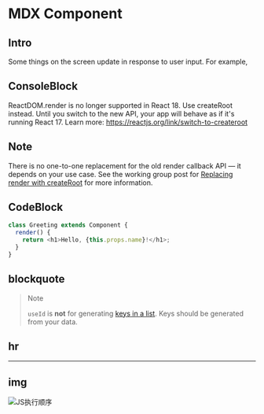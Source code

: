 
# MDX Component


## Intro

<Intro>

Some things on the screen update in response to user input. For example,

</Intro>

## ConsoleBlock

<ConsoleBlock level="error">

ReactDOM.render is no longer supported in React 18. Use createRoot instead. Until you switch to the new API, your app will behave as if it's running React 17. Learn more: https://reactjs.org/link/switch-to-createroot

</ConsoleBlock>

## Note

<Note>

There is no one-to-one replacement for the old render callback API — it depends on your use case. See the working group post for [Replacing render with createRoot](https://github.com/reactwg/react-18/discussions/5) for more information.

</Note>

## CodeBlock

```js
class Greeting extends Component {
  render() {
    return <h1>Hello, {this.props.name}!</h1>;
  }
}
```

## blockquote

> Note
>
> `useId` is **not** for generating [keys in a list](/learn/rendering-lists#where-to-get-your-key). Keys should be generated from your data.

## hr

---

## img

![JS执行顺序](https://media.wangbaoqi.tech/assets/blog/browser/event_1.webp)


